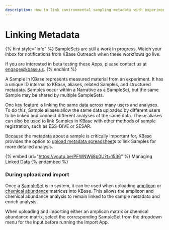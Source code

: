 ```yaml
---
description: How to link environmental sampling metadata with experimental data.
---
```


# Linking Metadata

{% hint style="info" %}
SampleSets are still a work in progress. Watch your inbox for notifications from KBase Outreach when these workflows go live.&#x20;

If you are interested in beta testing these Apps, please contact us at engage@kbase.us.
{% endhint %}

A Sample in KBase represents measured material from an experiment. It has a unique ID internal to KBase, aliases, related Samples, and structured metadata. Samples occur within a Narrative as a SampleSet, but the same Sample may be shared by multiple SampleSets.&#x20;

One key feature is linking the same data across many users and analyses. To do this, Sample aliases allow the same data uploaded by different users to be linked and connect different analyses of the same data. These aliases can also be used to link Samples in KBase with other methods of sample registration, such as ESS-DIVE or SESAR.&#x20;

Because the metadata about a sample is critically important for, KBase provides the option to [upload metadata spreadsheet](../upload-download-guide/sampleset.md)s to link Samples for more detailed analysis.

{% embed url="https://youtu.be/PFWNWji8p0U?t=1536" %}
Managing Linked Data
{% endembed %}

### During upload and import

Once a [SampleSet](../upload-download-guide/sampleset.md) is in system, it can be used when uploading [amplicon](../upload-download-guide/amplicon-matrix.md) or [chemical abundance](../upload-download-guide/chemical-abundance-matrix.md) matrices into KBase. This allows the amplicon and chemical abundance analysis to remain linked to the sample metadata and enrich analysis.

When uploading and importing either an amplicon matrix or chemical abundance matrix, select the corresponding SampleSet from the dropdown menu for the input before running the Import App.
